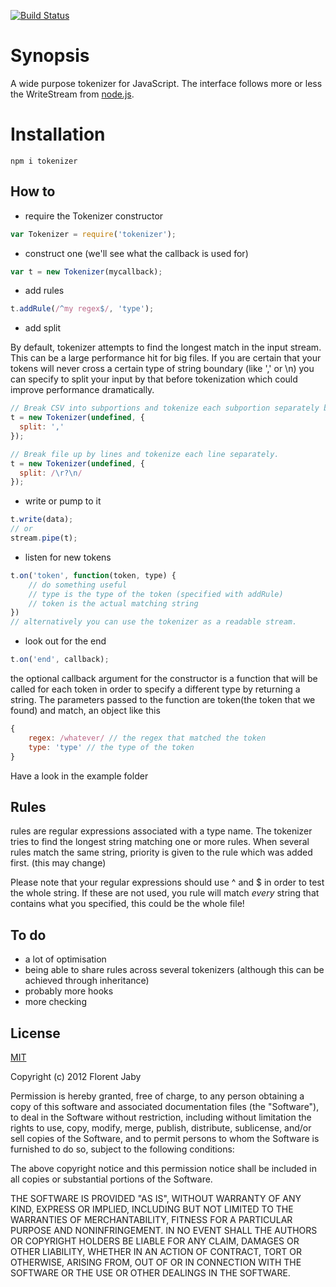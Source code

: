 [![Build Status](https://travis-ci.org/Floby/node-tokenizer.png)](https://travis-ci.org/Floby/node-tokenizer)

# Synopsis
A wide purpose tokenizer for JavaScript. The interface follows more or less the WriteStream from [node.js](http://nodejs.org).

# Installation

    npm i tokenizer

## How to

* require the Tokenizer constructor

``` javascript
var Tokenizer = require('tokenizer');
```

* construct one (we'll see what the callback is used for)

``` javascript
var t = new Tokenizer(mycallback);
``` 

* add rules

``` javascript
t.addRule(/^my regex$/, 'type');
```

* add split

By default, tokenizer attempts to find the longest match in the input stream. This can be a large performance hit for big files. If you are certain that your tokens will never cross a certain type of string boundary (like ',' or \n) you can specify
to split your input by that before tokenization which could improve performance dramatically.

``` javascript
// Break CSV into subportions and tokenize each subportion separately but in order of original input
t = new Tokenizer(undefined, {
  split: ','
}); 
```
``` javascript
// Break file up by lines and tokenize each line separately.
t = new Tokenizer(undefined, {
  split: /\r?\n/
});
```

* write or pump to it

``` javascript
t.write(data);
// or
stream.pipe(t);
```

* listen for new tokens

``` javascript
t.on('token', function(token, type) {
    // do something useful
    // type is the type of the token (specified with addRule)
    // token is the actual matching string
})
// alternatively you can use the tokenizer as a readable stream.
```

* look out for the end

``` javascript
t.on('end', callback);
```

the optional callback argument for the constructor is a function that will
be called for each token in order to specify a different type by returning
a string. The parameters passed to the function are token(the token that we found)
and match, an object like this 

``` javascript
{
    regex: /whatever/ // the regex that matched the token
    type: 'type' // the type of the token
}
```

Have a look in the example folder

## Rules
rules are regular expressions associated with a type name.
The tokenizer tries to find the longest string matching one or more rules.
When several rules match the same string, priority is given to the rule
which was added first. (this may change)

Please note that your regular expressions should use ^ and $ in order
to test the whole string. If these are not used, you rule will match _every_
string that contains what you specified, this could be the whole file!

## To do
* a lot of optimisation
* being able to share rules across several tokenizers
    (although this can be achieved through inheritance)
* probably more hooks
* more checking

## License

[MIT](http://opensource.org/licenses/MIT)

Copyright (c) 2012 Florent Jaby

Permission is hereby granted, free of charge, to any person obtaining a copy of this software and associated documentation files (the "Software"), to deal in the Software without restriction, including without limitation the rights to use, copy, modify, merge, publish, distribute, sublicense, and/or sell copies of the Software, and to permit persons to whom the Software is furnished to do so, subject to the following conditions:

The above copyright notice and this permission notice shall be included in all copies or substantial portions of the Software.

THE SOFTWARE IS PROVIDED "AS IS", WITHOUT WARRANTY OF ANY KIND, EXPRESS OR IMPLIED, INCLUDING BUT NOT LIMITED TO THE WARRANTIES OF MERCHANTABILITY, FITNESS FOR A PARTICULAR PURPOSE AND NONINFRINGEMENT. IN NO EVENT SHALL THE AUTHORS OR COPYRIGHT HOLDERS BE LIABLE FOR ANY CLAIM, DAMAGES OR OTHER LIABILITY, WHETHER IN AN ACTION OF CONTRACT, TORT OR OTHERWISE, ARISING FROM, OUT OF OR IN CONNECTION WITH THE SOFTWARE OR THE USE OR OTHER DEALINGS IN THE SOFTWARE.
